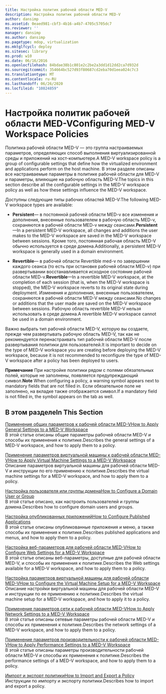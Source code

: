 ```yaml
---
title: Настройка политик рабочей области MED-V
description: Настройка политик рабочей области MED-V
author: dansimp
ms.assetid: 0eaed981-cbf3-4b16-a4b7-4705c5705dc7
ms.reviewer: ''
manager: dansimp
ms.author: dansimp
ms.pagetype: mdop, virtualization
ms.mktglfcycl: deploy
ms.sitesec: library
ms.prod: w10
ms.date: 06/16/2016
ms.openlocfilehash: 84bdae38b1c801e2c2be2a3dd1d12dd2ca7d932d
ms.sourcegitcommit: 354664bc527d93f80687cd2eba70d1eea024c7c3
ms.translationtype: MT
ms.contentlocale: ru-RU
ms.lasthandoff: 06/26/2020
ms.locfileid: "10824859"
---
```

# <span data-ttu-id="1ba7b-103">Настройка политик рабочей области MED-V</span><span class="sxs-lookup"><span data-stu-id="1ba7b-103">Configuring MED-V Workspace Policies</span></span>


<span data-ttu-id="1ba7b-104">Политика рабочей области MED-V — это группа настраиваемых параметров, определяющих способ выполнения виртуализированной среды и приложений на хост-компьютере.</span><span class="sxs-lookup"><span data-stu-id="1ba7b-104">A MED-V workspace policy is a group of configurable settings that define how the virtualized environment and applications perform on the host machine.</span></span> <span data-ttu-id="1ba7b-105">В этом разделе описаны все настраиваемые параметры в политике рабочей области для MED-V и параметры, влияющие на рабочую область MED-V.</span><span class="sxs-lookup"><span data-stu-id="1ba7b-105">The topics in this section describe all the configurable settings in the MED-V workspace policy as well as how these settings influence the MED-V workspace.</span></span>

<span data-ttu-id="1ba7b-106">Доступны следующие типы рабочих областей MED-V:</span><span class="sxs-lookup"><span data-stu-id="1ba7b-106">The following MED-V workspace types are available:</span></span>

-   <span data-ttu-id="1ba7b-107">**Persistent**— в постоянной рабочей области MED-v все изменения и дополнения, внесенные пользователем в рабочую область MED-v, сохраняются в рабочей области MED-v между сеансами.</span><span class="sxs-lookup"><span data-stu-id="1ba7b-107">**Persistent**—In a persistent MED-V workspace, all changes and additions the user makes to the MED-V workspace are saved in the MED-V workspace between sessions.</span></span> <span data-ttu-id="1ba7b-108">Кроме того, постоянная рабочая область MED-V обычно используется в среде домена.</span><span class="sxs-lookup"><span data-stu-id="1ba7b-108">Additionally, a persistent MED-V workspace is generally used in a domain environment.</span></span>

-   <span data-ttu-id="1ba7b-109">**Revertible**— в рабочей области Revertible med-v по завершении каждого сеанса (то есть при остановке рабочей области MED-v) при развертывании восстанавливается исходное состояние рабочей области MED-v.</span><span class="sxs-lookup"><span data-stu-id="1ba7b-109">**Revertible**—In a revertible MED-V workspace, at the completion of each session (that is, when the MED-V workspace is stopped), the MED-V workspace reverts to its original state during deployment.</span></span> <span data-ttu-id="1ba7b-110">Изменения и дополнения, внесенные пользователем, сохраняются в рабочей области MED-V между сеансами.</span><span class="sxs-lookup"><span data-stu-id="1ba7b-110">No changes or additions that the user made are saved on the MED-V workspace between sessions.</span></span> <span data-ttu-id="1ba7b-111">Рабочую область revertible MED-V нельзя использовать в среде домена.</span><span class="sxs-lookup"><span data-stu-id="1ba7b-111">A revertible MED-V workspace cannot be used in a domain environment.</span></span>

<span data-ttu-id="1ba7b-112">Важно выбрать тип рабочей области MED-V, которую вы создаете, прежде чем развертывать рабочую область MED-V, так как не рекомендуется перенастраивать тип рабочей области MED-V после развертывания политики для пользователей.</span><span class="sxs-lookup"><span data-stu-id="1ba7b-112">It is important to decide on the type of MED-V workspace you are creating before deploying the MED-V workspace, because it is not recommended to reconfigure the type of MED-V workspace after a policy has been deployed to users.</span></span>

<span data-ttu-id="1ba7b-113">**Примечание**  При настройке политики рядом с полями обязательных полей, которые не заполнены, появляется предупреждающий символ.</span><span class="sxs-lookup"><span data-stu-id="1ba7b-113">**Note** When configuring a policy, a warning symbol appears next to mandatory fields that are not filled in.</span></span> <span data-ttu-id="1ba7b-114">Если обязательное поле не заполнено, на вкладке также отображается символ.</span><span class="sxs-lookup"><span data-stu-id="1ba7b-114">If a mandatory field is not filled in, the symbol appears on the tab as well.</span></span>

 

## <span data-ttu-id="1ba7b-115">В этом разделе</span><span class="sxs-lookup"><span data-stu-id="1ba7b-115">In This Section</span></span>


<a href="" id="how-to-apply-general-settings-to-a-med-v-workspace"></a>[<span data-ttu-id="1ba7b-116">Применение общих параметров к рабочей области MED-V</span><span class="sxs-lookup"><span data-stu-id="1ba7b-116">How to Apply General Settings to a MED-V Workspace</span></span>](how-to-apply-general-settings-to-a-med-v-workspace.md)  
<span data-ttu-id="1ba7b-117">В этой статье описаны общие параметры рабочей области MED-V и способы их применения к политике.</span><span class="sxs-lookup"><span data-stu-id="1ba7b-117">Describes the general settings of a MED-V workspace, and how to apply them to a policy.</span></span>

<a href="" id="how-to-apply-virtual-machine-settings-to-a-med-v-workspace"></a>[<span data-ttu-id="1ba7b-118">Применение параметров виртуальной машины к рабочей области MED-V</span><span class="sxs-lookup"><span data-stu-id="1ba7b-118">How to Apply Virtual Machine Settings to a MED-V Workspace</span></span>](how-to-apply-virtual-machine-settings-to-a-med-v-workspace.md)  
<span data-ttu-id="1ba7b-119">Описание параметров виртуальной машины для рабочей области MED-V и инструкции по его применению к политике.</span><span class="sxs-lookup"><span data-stu-id="1ba7b-119">Describes the virtual machine settings for a MED-V workspace, and how to apply them to a policy.</span></span>

<a href="" id="how-to-configure-a-domain-user-or-group"></a>[<span data-ttu-id="1ba7b-120">Настройка пользователя или группы домена</span><span class="sxs-lookup"><span data-stu-id="1ba7b-120">How to Configure a Domain User or Group</span></span>](how-to-configure-a-domain-user-or-groupmedvv2.md)  
<span data-ttu-id="1ba7b-121">В этой статье описано, как настроить пользователей и группы домена.</span><span class="sxs-lookup"><span data-stu-id="1ba7b-121">Describes how to configure domain users and groups.</span></span>

<a href="" id="how-to-configure-published-applications"></a>[<span data-ttu-id="1ba7b-122">Настройка опубликованных приложений</span><span class="sxs-lookup"><span data-stu-id="1ba7b-122">How to Configure Published Applications</span></span>](how-to-configure-published-applicationsmedvv2.md)  
<span data-ttu-id="1ba7b-123">В этой статье описаны опубликованные приложения и меню, а также способы их применения к политике.</span><span class="sxs-lookup"><span data-stu-id="1ba7b-123">Describes published applications and menus, and how to apply them to a policy.</span></span>

<a href="" id="how-to-configure-web-settings-for-a-med-v-workspace"></a>[<span data-ttu-id="1ba7b-124">Настройка веб-параметров для рабочей области MED-V</span><span class="sxs-lookup"><span data-stu-id="1ba7b-124">How to Configure Web Settings for a MED-V Workspace</span></span>](how-to-configure-web-settings-for-a-med-v-workspace.md)  
<span data-ttu-id="1ba7b-125">В этой статье описаны веб-параметры, доступные для рабочей области MED-V, и способы их применения к политике.</span><span class="sxs-lookup"><span data-stu-id="1ba7b-125">Describes the Web settings available for a MED-V workspace, and how to apply them to a policy.</span></span>

<a href="" id="how-to-configure-the-virtual-machine-setup-for-a-med-v-workspace"></a>[<span data-ttu-id="1ba7b-126">Настройка параметров виртуальной машины для рабочей области MED-V</span><span class="sxs-lookup"><span data-stu-id="1ba7b-126">How to Configure the Virtual Machine Setup for a MED-V Workspace</span></span>](how-to-configure-the-virtual-machine-setup-for-a-med-v-workspace.md)  
<span data-ttu-id="1ba7b-127">Описание настройки виртуальной машины для рабочей области MED-V и инструкции по ее применению к политике.</span><span class="sxs-lookup"><span data-stu-id="1ba7b-127">Describes the virtual machine setup for a MED-V workspace, and how to apply it to a policy.</span></span>

<a href="" id="how-to-apply-network-settings-to-a-med-v-workspace"></a>[<span data-ttu-id="1ba7b-128">Применение параметров сети к рабочей области MED-V</span><span class="sxs-lookup"><span data-stu-id="1ba7b-128">How to Apply Network Settings to a MED-V Workspace</span></span>](how-to-apply-network-settings-to-a-med-v-workspace.md)  
<span data-ttu-id="1ba7b-129">В этой статье описаны сетевые параметры рабочей области MED-V и способы их применения к политике.</span><span class="sxs-lookup"><span data-stu-id="1ba7b-129">Describes the network settings of a MED-V workspace, and how to apply them to a policy.</span></span>

<a href="" id="how-to-apply-performance-settings-to-a-med-v-workspace"></a>[<span data-ttu-id="1ba7b-130">Применение параметров производительности к рабочей области MED-V</span><span class="sxs-lookup"><span data-stu-id="1ba7b-130">How to Apply Performance Settings to a MED-V Workspace</span></span>](how-to-apply-performance-settings-to-a-med-v-workspace.md)  
<span data-ttu-id="1ba7b-131">В этой статье описаны параметры производительности рабочей области MED-V и способы их применения к политике.</span><span class="sxs-lookup"><span data-stu-id="1ba7b-131">Describes the performance settings of a MED-V workspace, and how to apply them to a policy.</span></span>

<a href="" id="how-to-import-and-export-a-policy"></a>[<span data-ttu-id="1ba7b-132">Импорт и экспорт политики</span><span class="sxs-lookup"><span data-stu-id="1ba7b-132">How to Import and Export a Policy</span></span>](how-to-import-and-export-a-policy.md)  
<span data-ttu-id="1ba7b-133">Инструкции по импорту и экспорту политики.</span><span class="sxs-lookup"><span data-stu-id="1ba7b-133">Describes how to import and export a policy.</span></span>

 

 





